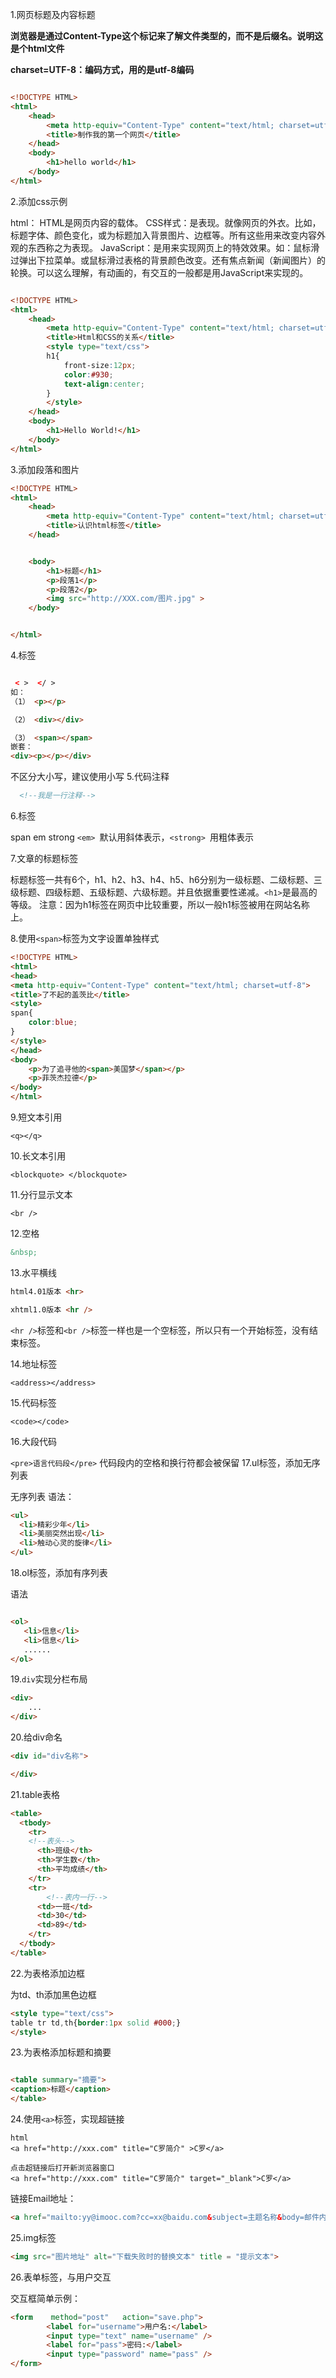 1.网页标题及内容标题

**浏览器是通过Content-Type这个标记来了解文件类型的，而不是后缀名。说明这是个html文件**

**charset=UTF-8：编码方式，用的是utf-8编码**

```html

<!DOCTYPE HTML>
<html>
    <head>
        <meta http-equiv="Content-Type" content="text/html; charset=utf-8">
        <title>制作我的第一个网页</title>
    </head>
    <body>
        <h1>hello world</h1>
    </body>
</html>

```

2.添加css示例

html： HTML是网页内容的载体。
CSS样式：是表现。就像网页的外衣。比如，标题字体、颜色变化，或为标题加入背景图片、边框等。所有这些用来改变内容外观的东西称之为表现。
JavaScript：是用来实现网页上的特效效果。如：鼠标滑过弹出下拉菜单。或鼠标滑过表格的背景颜色改变。还有焦点新闻（新闻图片）的轮换。可以这么理解，有动画的，有交互的一般都是用JavaScript来实现的。
```html

<!DOCTYPE HTML>
<html>
    <head>
        <meta http-equiv="Content-Type" content="text/html; charset=utf-8">
        <title>Html和CSS的关系</title>
        <style type="text/css">
        h1{
            front-size:12px;
            color:#930;
            text-align:center;
        }
        </style>
    </head>
    <body>
        <h1>Hello World!</h1>
    </body>
</html>
```
3.添加段落和图片

```html
<!DOCTYPE HTML>
<html>
    <head>
        <meta http-equiv="Content-Type" content="text/html; charset=utf-8">
        <title>认识html标签</title>
    </head>


    <body>
        <h1>标题</h1>
        <p>段落1</p>
        <p>段落2</p>
        <img src="http://XXX.com/图片.jpg" >
    </body>


</html>
```

4.标签

```html

 < >  </ >
如：
（1） <p></p>

（2） <div></div>

（3） <span></span>
嵌套：
<div><p></p></div>
```
不区分大小写，建议使用小写
5.代码注释

```html
  <!--我是一行注释-->
```

6.标签

span
em
strong
`<em> `默认用斜体表示，`<strong> `用粗体表示

7.文章的标题标签

标题标签一共有6个，h1、h2、h3、h4、h5、h6分别为一级标题、二级标题、三级标题、四级标题、五级标题、六级标题。并且依据重要性递减。`<h1>`是最高的等级。
注意：因为h1标签在网页中比较重要，所以一般h1标签被用在网站名称上。

8.使用`<span>`标签为文字设置单独样式

```html
<!DOCTYPE HTML>
<html>
<head>
<meta http-equiv="Content-Type" content="text/html; charset=utf-8">
<title>了不起的盖茨比</title>
<style>
span{
    color:blue;
}
</style>
</head>
<body>
    <p>为了追寻他的<span>美国梦</span></p>
    <p>菲茨杰拉德</p>
</body>
</html>
```

9.短文本引用

`<q></q>`

10.长文本引用

`<blockquote> </blockquote>`

11.分行显示文本

`<br />`

12.空格

```html
&nbsp;
```
13.水平横线

```html
html4.01版本 <hr>

xhtml1.0版本 <hr />
```
`<hr />`标签和`<br />`标签一样也是一个空标签，所以只有一个开始标签，没有结束标签。

14.地址标签

`<address></address>`

15.代码标签

`<code></code>`

16.大段代码

`<pre>语言代码段</pre>`
代码段内的空格和换行符都会被保留
17.ul标签，添加无序列表

无序列表
语法：
```html
<ul>
  <li>精彩少年</li>
  <li>美丽突然出现</li>
  <li>触动心灵的旋律</li>
</ul>
```
18.ol标签，添加有序列表

语法
```html

<ol>
   <li>信息</li>
   <li>信息</li>
   ......
</ol>
```

19.`div`实现分栏布局

```html
<div>
	...
</div>
```

20.给div命名

```html
<div id="div名称">

</div>
```
21.table表格

```html
<table>
  <tbody>
    <tr>
	<!--表头-->
      <th>班级</th>
      <th>学生数</th>
      <th>平均成绩</th>
    </tr>
    <tr>
		<!--表内一行-->
      <td>一班</td>
      <td>30</td>
      <td>89</td>
    </tr>
  </tbody>
</table>
```

22.为表格添加边框

为td、th添加黑色边框

```html
<style type="text/css">
table tr td,th{border:1px solid #000;}
</style>
```

23.为表格添加标题和摘要

```html

<table summary="摘要">
<caption>标题</caption>
</table>
```

24.使用`<a>`标签，实现超链接

```
html
<a href="http://xxx.com" title="C罗简介" >C罗</a>

点击超链接后打开新浏览器窗口
<a href="http://xxx.com" title="C罗简介" target="_blank">C罗</a>
```
链接Email地址：
```html
<a href="mailto:yy@imooc.com?cc=xx@baidu.com&subject=主题名称&body=邮件内容">
```
25.img标签

```html
<img src="图片地址" alt="下载失败时的替换文本" title = "提示文本">
```
26.表单标签，与用户交互

交互框简单示例：
```html
<form    method="post"   action="save.php">
        <label for="username">用户名:</label>
        <input type="text" name="username" />
        <label for="pass">密码:</label>
        <input type="password" name="pass" />
</form>
```




